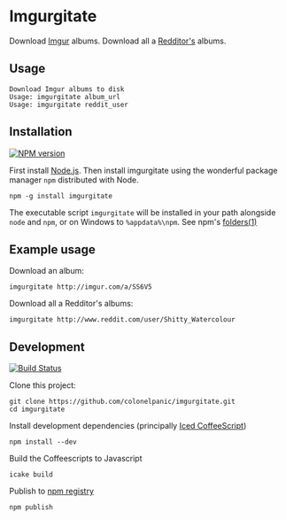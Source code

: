 Imgurgitate
=========

Download [Imgur](http://imgur.com) albums. Download all a  [Redditor's](http://www.reddit.com/) albums.

Usage
----

    Download Imgur albums to disk
    Usage: imgurgitate album_url
    Usage: imgurgitate reddit_user

Installation
----------

[![NPM version](https://badge.fury.io/js/imgurgitate.png)](https://npmjs.org/package/imgurgitate)

First install [Node.js](http://nodejs.org/). Then install imgurgitate using the wonderful package manager `npm` distributed with Node.

    npm -g install imgurgitate

The executable script `imgurgitate` will be installed in your path alongside `node` and `npm`, or on Windows to `%appdata%\npm`. See npm's [folders(1)](http://npmjs.org/doc/folders.html)
   
Example usage
-----

Download an album:

    imgurgitate http://imgur.com/a/SS6V5
   
Download all a Redditor's albums:

    imgurgitate http://www.reddit.com/user/Shitty_Watercolour
   
Development
----

[![Build Status](https://travis-ci.org/hickford/imgurgitate.png?branch=master)](https://travis-ci.org/hickford/imgurgitate)

Clone this project:

    git clone https://github.com/colonelpanic/imgurgitate.git
    cd imgurgitate

Install development dependencies (principally [Iced CoffeeScript](http://maxtaco.github.com/coffee-script/))

    npm install --dev

Build the Coffeescripts to Javascript

    icake build

Publish to [npm registry](https://npmjs.org/package/imgurgitate)
    
    npm publish
